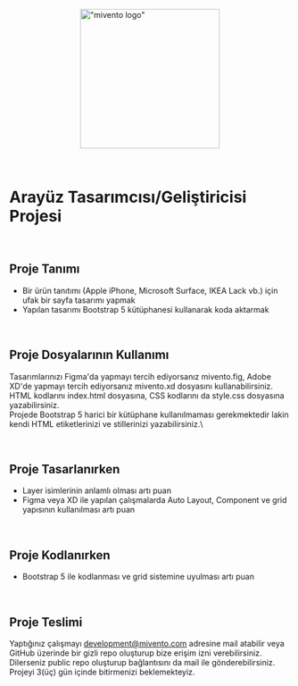 !["mivento logo"](https://mivento.com/assets/img/logo.png)

&nbsp;

# Arayüz Tasarımcısı/Geliştiricisi Projesi

&nbsp;

## Proje Tanımı

* Bir ürün tanıtımı (Apple iPhone, Microsoft Surface, IKEA Lack vb.) için ufak bir sayfa tasarımı yapmak
* Yapılan tasarımı Bootstrap 5 kütüphanesi kullanarak koda aktarmak

&nbsp;

## Proje Dosyalarının Kullanımı

Tasarımlarınızı Figma'da yapmayı tercih ediyorsanız mivento.fig, Adobe XD'de yapmayı tercih ediyorsanız mivento.xd dosyasını kullanabilirsiniz.
HTML kodlarını index.html dosyasına, CSS kodlarını da style.css dosyasına yazabilirsiniz.\
Projede Bootstrap 5 harici bir kütüphane kullanılmaması gerekmektedir lakin kendi HTML etiketlerinizi ve stillerinizi yazabilirsiniz.\

&nbsp;

## Proje Tasarlanırken

* Layer isimlerinin anlamlı olması artı puan
* Figma veya XD ile yapılan çalışmalarda Auto Layout, Component ve grid yapısının kullanılması artı puan

&nbsp;

## Proje Kodlanırken

* Bootstrap 5 ile kodlanması ve grid sistemine uyulması artı puan

&nbsp;

## Proje Teslimi

Yaptığınız çalışmayı development@mivento.com adresine mail atabilir veya GitHub üzerinde bir gizli repo oluşturup bize erişim izni verebilirsiniz. Dilerseniz public repo oluşturup bağlantısını da mail ile gönderebilirsiniz. Projeyi 3(üç) gün içinde bitirmenizi beklemekteyiz.

<style>
  img {
    display: block;
    margin: auto;
    width: 250px;
  }
</style>
